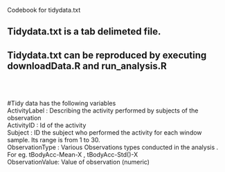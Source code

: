 Codebook for tidydata.txt

## Tidydata.txt is a tab delimeted file.
## Tidydata.txt can be reproduced by executing downloadData.R and run_analysis.R 


<br>
<br>

#Tidy data has the following variables
<br>
ActivityLabel   : Describing the activity performed by subjects of the observation<br>
ActivityID      : Id of the activity<br>
Subject         : ID the subject who performed the activity for each window sample. Its range is from 1 to 30.<br>
ObservationType :  Various Observations types conducted in the analysis . For eg. tBodyAcc-Mean-X , tBodyAcc-Std()-X <br>
ObservationValue: Value of observation (numeric)<br>
